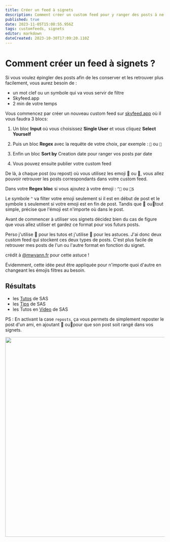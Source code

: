 ```yaml
---
title: Créer un feed à signets
description: Comment créer un custom feed pour y ranger des posts à ne pas oublier, bref des signets ?
published: true
date: 2023-11-05T15:08:55.956Z
tags: customfeeds, signets
editor: markdown
dateCreated: 2023-10-30T17:09:20.110Z
---
```


# Comment créer un feed à signets ?
Si vous voulez épingler des posts afin de les conserver et les retrouver plus facilement, vous aurez besoin de :
- un mot clef ou un symbole qui va vous servir de filtre
- Skyfeed.app
- 2 min de votre temps

Vous commencez par créer un nouveau custom feed sur [skyfeed.app](https://skyfeed.app) où il vous faudra 3 blocs:
1. Un bloc **Input** où vous choisissez **Single User** et vous cliquez **Select Yourself**

1. Puis un bloc **Regex** avec la requête de votre choix, par exemple : ```📌``` ou ```📍```
1. Enfin un bloc **Sort by** Creation date pour ranger vos posts par date
1. Vous pouvez ensuite publier votre custom feed

De là, à chaque post (ou repost) où vous utilisez les emoji **📍** ou **📌**, vous allez pouvoir retrouver les posts correspondants dans votre custom feed.

Dans votre **Regex bloc** si vous ajoutez à votre  émoji : `^📌` ou `📍$` 

Le symbole `^` va filter votre emoji seulement si il est en début de post et le symbole `$` seulement si votre emoji est en fin de post. Tandis que 📌 ou📍tout simple, précise que l'émoji est n'importe où dans le post. 

Avant de commencer à utiliser vos signets décidez bien du cas de figure que vous allez utiliser et gardez ce format pour vos futurs posts.

Perso j'utilise 📌 pour les tutos et j'utilise 📍 pour les astuces. J'ai donc deux custom feed qui stockent ces deux types de posts. C'est plus facile de retrouver mes posts de l'un ou l'autre format en fonction du signet.  

crédit à [@mwyann.fr](https://bsky.app/profile/mwyann.fr/post/3k6if56hw4a23) pour cette astuce !

Évidemment, cette idée peut être appliquée pour n'importe quoi d'autre en changeant les émojis filtres au besoin. 

## Résultats

- les [Tutos](https://bsky.app/profile/did:plc:gc7pqgc337bwj2n5mbnkixzk/feed/aaag5kwutsasc) de SAS
- les [Tips](https://bsky.app/profile/did:plc:gc7pqgc337bwj2n5mbnkixzk/feed/aaag5kgzth6vc) de SAS
- les Tutos en [Video](https://bsky.app/profile/did:plc:gc7pqgc337bwj2n5mbnkixzk/feed/aaalfypz5ueak) de SAS

PS : En activant la case `reposts`, ça vous permets de simplement reposter le post d'un ami, en ajoutant 📌 ou📍pour que son post soit rangé dans vos signets. 

<img src="https://saskeets.micro.blog/uploads/2023/2023-09-03-14-41.jpg" width="600" height="629" alt="">